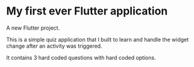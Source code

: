 # My first ever Flutter application

A new Flutter project.

This is a simple quiz application that I built to learn and handle the widget change after an activity was triggered.

It contains 3 hard coded questions with hard coded options.
